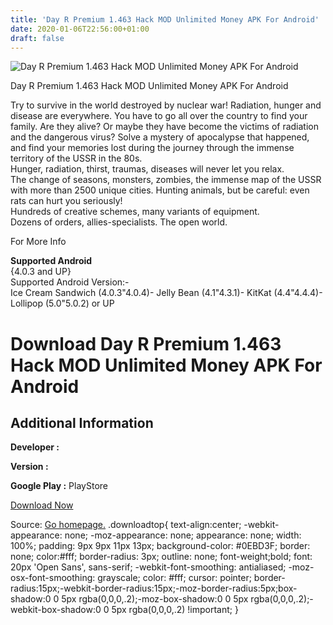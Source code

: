 ```yaml
---
title: 'Day R Premium 1.463 Hack MOD Unlimited Money APK For Android'
date: 2020-01-06T22:56:00+01:00
draft: false
---
```


![Day R Premium 1.463 Hack MOD Unlimited Money APK For Android](https://i0.wp.com/apkhome.net/wp-content/uploads/2017/05/Day-R-Premium-1.463.png "Day R Premium 1.463 Hack MOD Unlimited Money APK For Android")

  

Day R Premium 1.463 Hack MOD Unlimited Money APK For Android

Try to survive in the world destroyed by nuclear war! Radiation, hunger and disease are everywhere. You have to go all over the country to find your family. Are they alive? Or maybe they have become the victims of radiation and the dangerous virus? Solve a mystery of apocalypse that happened, and find your memories lost during the journey through the immense territory of the USSR in the 80s.  
Hunger, radiation, thirst, traumas, diseases will never let you relax.  
The change of seasons, monsters, zombies, the immense map of the USSR with more than 2500 unique cities. Hunting animals, but be careful: even rats can hurt you seriously!  
Hundreds of creative schemes, many variants of equipment.  
Dozens of orders, allies-specialists. The open world.

For More Info

**Supported Android**  
{4.0.3 and UP}  
Supported Android Version:-  
Ice Cream Sandwich (4.0.3"4.0.4)- Jelly Bean (4.1"4.3.1)- KitKat (4.4"4.4.4)- Lollipop (5.0"5.0.2) or UP

Download Day R Premium 1.463 Hack MOD Unlimited Money APK For Android
=====================================================================

Additional Information
----------------------

**Developer :**

**Version :**

**Google Play :** PlayStore

  

[Download Now](https://store4app.co/post/day-r-premium-1-463-hack-mod-unlimited-money-apk-for-android_1573671971)

  
Source: [Go homepage.](https://store4app.co/post/day-r-premium-1-463-hack-mod-unlimited-money-apk-for-android_1573671971) .downloadtop{ text-align:center; -webkit-appearance: none; -moz-appearance: none; appearance: none; width: 100%; padding: 9px 9px 11px 13px; background-color: #0EBD3F; border: none; color:#fff; border-radius: 3px; outline: none; font-weight;bold; font: 20px 'Open Sans', sans-serif; -webkit-font-smoothing: antialiased; -moz-osx-font-smoothing: grayscale; color: #fff; cursor: pointer; border-radius:15px;-webkit-border-radius:15px;-moz-border-radius:5px;box-shadow:0 0 5px rgba(0,0,0,.2);-moz-box-shadow:0 0 5px rgba(0,0,0,.2);-webkit-box-shadow:0 0 5px rgba(0,0,0,.2) !important; }